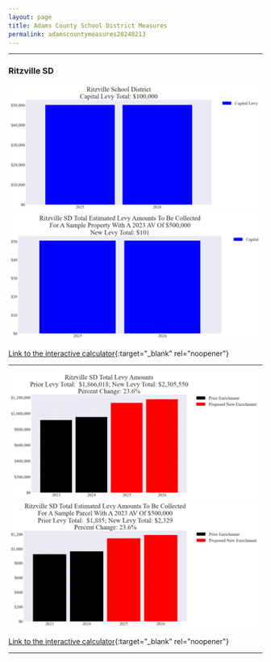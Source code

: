 ```yaml
---
layout: page
title: Adams County School District Measures
permalink: adamscountymeasures20240213
---
```


___

### Ritzville SD

![Ritzville SD capital levy totals chart](pagesManual/LeviesReport/20240213/RitzvilleCapital.png "Ritzville SD capital levy totals chart")
![Ritzville SD capital levy example parcel chart](pagesManual/LeviesReport/20240213/RitzvilleCapitalParcel.png "Ritzville SD capital  example parcel chart")

[Link to the interactive calculator](calculator_ritzville_capital_20240213_enhanced){:target="_blank" rel="noopener"}

___


![Ritzville SD enrichment levy totals chart](pagesManual/LeviesReport/20240213/RitzvilleEnrichment.png "Ritzville SD enrichment levy totals chart")
![Ritzville SD enrichment levy example parcel chart](pagesManual/LeviesReport/20240213/RitzvilleEnrichmentParcel.png "Ritzville SD enrichment  example parcel chart")

[Link to the interactive calculator](calculator_ritzville_enrichment_20240213_enhanced){:target="_blank" rel="noopener"}

___

